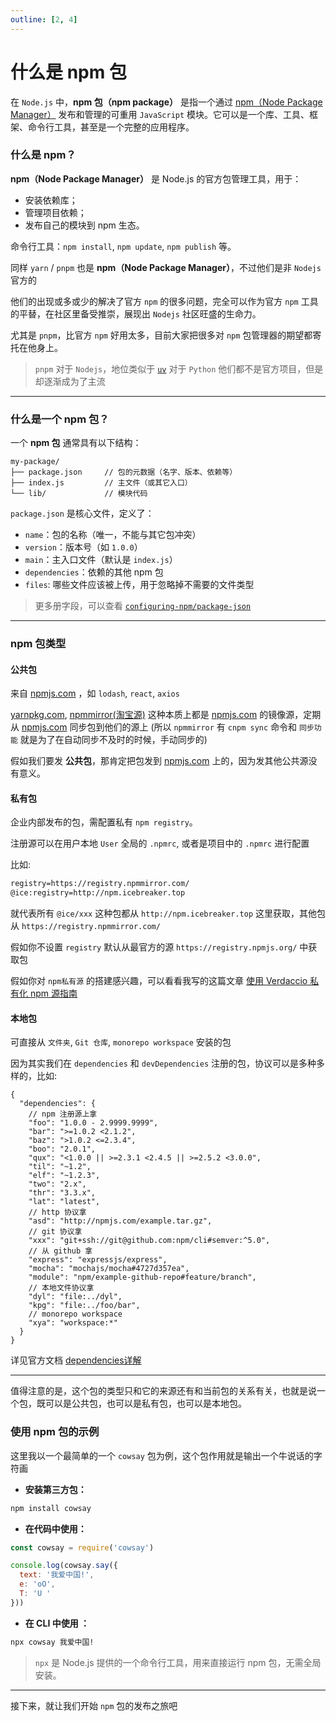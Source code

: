 ```yaml
---
outline: [2, 4]
---
```


# 什么是 npm 包

在 `Node.js` 中，**npm 包（npm package）** 是指一个通过 [npm（Node Package Manager）](https://www.npmjs.com/) 发布和管理的可重用 `JavaScript` 模块。它可以是一个库、工具、框架、命令行工具，甚至是一个完整的应用程序。

### 什么是 npm？

**npm（Node Package Manager）** 是 Node.js 的官方包管理工具，用于：

- 安装依赖库；
- 管理项目依赖；
- 发布自己的模块到 npm 生态。

命令行工具：`npm install`, `npm update`, `npm publish` 等。

同样 `yarn` / `pnpm` 也是 **npm（Node Package Manager）**，不过他们是非 `Nodejs` 官方的

他们的出现或多或少的解决了官方 `npm` 的很多问题，完全可以作为官方 `npm` 工具的平替，在社区里备受推崇，展现出 `Nodejs` 社区旺盛的生命力。

尤其是 `pnpm`，比官方 `npm` 好用太多，目前大家把很多对 `npm` 包管理器的期望都寄托在他身上。

> `pnpm` 对于 `Nodejs`，地位类似于 [`uv`](https://github.com/astral-sh/uv) 对于 `Python` 他们都不是官方项目，但是却逐渐成为了主流

<!-- `deno` / `bun` -->

---

### 什么是一个 npm 包？

一个 **npm 包** 通常具有以下结构：

```
my-package/
├── package.json     // 包的元数据（名字、版本、依赖等）
├── index.js         // 主文件（或其它入口）
└── lib/             // 模块代码
```

`package.json` 是核心文件，定义了：

- `name`：包的名称（唯一，不能与其它包冲突）
- `version`：版本号（如 `1.0.0`）
- `main`：主入口文件（默认是 `index.js`）
- `dependencies`：依赖的其他 npm 包
- `files`: 哪些文件应该被上传，用于忽略掉不需要的文件类型

> 更多册字段，可以查看 [`configuring-npm/package-json`](https://docs.npmjs.com/cli/v11/configuring-npm/package-json)

---

### npm 包类型

#### **公共包**

来自 [npmjs.com](https://www.npmjs.com/) ，如 `lodash`, `react`, `axios`

[yarnpkg.com](https://yarnpkg.com/), [npmmirror(淘宝源)](https://npmmirror.com/) 这种本质上都是 [npmjs.com](https://www.npmjs.com/) 的镜像源，定期从 [npmjs.com](https://www.npmjs.com/) 同步包到他们的源上 (所以 `npmmirror` 有 `cnpm sync` 命令和 `同步功能` 就是为了在自动同步不及时的时候，手动同步的)

假如我们要发 **公共包**，那肯定把包发到 [npmjs.com](https://www.npmjs.com/) 上的，因为发其他公共源没有意义。

#### **私有包**

企业内部发布的包，需配置私有 `npm registry`。

注册源可以在用户本地 `User` 全局的 `.npmrc`, 或者是项目中的 `.npmrc` 进行配置

比如:

```txt
registry=https://registry.npmmirror.com/
@ice:registry=http://npm.icebreaker.top
```

就代表所有 `@ice/xxx` 这种包都从 `http://npm.icebreaker.top` 这里获取，其他包从 `https://registry.npmmirror.com/`

假如你不设置 `registry` 默认从最官方的源 `https://registry.npmjs.org/` 中获取包

假如你对 `npm私有源` 的搭建感兴趣，可以看看我写的这篇文章 [使用 Verdaccio 私有化 npm 源指南](https://juejin.cn/post/7357016488698839050)

#### **本地包**

可直接从 `文件夹`, `Git 仓库`, `monorepo workspace` 安装的包

因为其实我们在 `dependencies` 和 `devDependencies` 注册的包，协议可以是多种多样的，比如:

```jsonc
{
  "dependencies": {
    // npm 注册源上拿
    "foo": "1.0.0 - 2.9999.9999",
    "bar": ">=1.0.2 <2.1.2",
    "baz": ">1.0.2 <=2.3.4",
    "boo": "2.0.1",
    "qux": "<1.0.0 || >=2.3.1 <2.4.5 || >=2.5.2 <3.0.0",
    "til": "~1.2",
    "elf": "~1.2.3",
    "two": "2.x",
    "thr": "3.3.x",
    "lat": "latest",
    // http 协议拿
    "asd": "http://npmjs.com/example.tar.gz",
    // git 协议拿
    "xxx": "git+ssh://git@github.com:npm/cli#semver:^5.0",
    // 从 github 拿
    "express": "expressjs/express",
    "mocha": "mochajs/mocha#4727d357ea",
    "module": "npm/example-github-repo#feature/branch",
    // 本地文件协议拿
    "dyl": "file:../dyl",
    "kpg": "file:../foo/bar",
    // monorepo workspace
    "xya": "workspace:*"
  }
}
```

详见官方文档 [dependencies详解](https://docs.npmjs.com/cli/v11/configuring-npm/package-json#dependencies)

---

值得注意的是，这个包的类型只和它的来源还有和当前包的关系有关，也就是说一个包，既可以是公共包，也可以是私有包，也可以是本地包。

### 使用 npm 包的示例

这里我以一个最简单的一个 `cowsay` 包为例，这个包作用就是输出一个牛说话的字符画

- **安装第三方包：**

```bash
npm install cowsay
```

- **在代码中使用：**

```js
const cowsay = require('cowsay')

console.log(cowsay.say({
  text: '我爱中国!',
  e: 'oO',
  T: 'U '
}))
```

- **在 CLI 中使用 ：**

```bash
npx cowsay 我爱中国!
```

> `npx` 是 Node.js 提供的一个命令行工具，用来直接运行 npm 包，无需全局安装。

---

接下来，就让我们开始 `npm` 包的发布之旅吧
